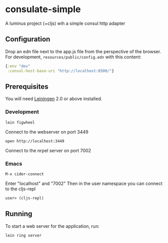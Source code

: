 # consulate-simple

A luminus project (+cljs) wih a simple consul http adapter

## Configuration
Drop an edn file next to the app.js file from the perspective of the browser.
For development, `resources/public/config.edn` with this content:

```clojure
{:env "dev"
 :consul-host-base-uri "http://localhost:8500/"}
```

## Prerequisites

You will need [Leiningen][1] 2.0 or above installed.


### Development

    lein figwheel

Connect to the webserver on port 3449

    open http://localhost:3449

Connect to the nrpel server on port 7002

### Emacs


```
M-x cider-connect
```

Enter "localhost" and "7002"
Then in the user namespace you can connect to the cljs-repl

```clojure
user> (cljs-repl)
```



## Running

To start a web server for the application, run:

    lein ring server




[1]: https://github.com/technomancy/leiningen
